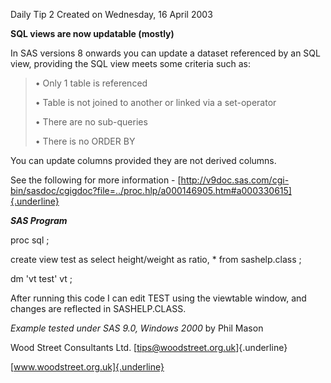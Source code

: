 Daily Tip 2 Created on Wednesday, 16 April 2003

**SQL views are now updatable (mostly)**

In SAS versions 8 onwards you can update a dataset referenced by an SQL
view, providing the SQL view meets some criteria such as:

> • Only 1 table is referenced
>
> • Table is not joined to another or linked via a set-operator
>
> • There are no sub-queries
>
> • There is no ORDER BY

You can update columns provided they are not derived columns.

See the following for more information -
[http://v9doc.sas.com/cgi-bin/sasdoc/cgigdoc?file=../proc.hlp/a000146905.htm#a000330615]{.underline}

***SAS Program***

proc sql ;

create view test as select height/weight as ratio, \* from sashelp.class
;

dm \'vt test\' vt ;

After running this code I can edit TEST using the viewtable window, and
changes are reflected in SASHELP.CLASS.

*Example tested under SAS 9.0, Windows 2000* by Phil Mason

Wood Street Consultants Ltd. [tips@woodstreet.org.uk]{.underline}

[www.woodstreet.org.uk]{.underline}
